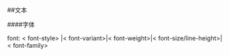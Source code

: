 ##文本

####字体

font: < font-style> |< font-variant>|< font-weight>|< font-size/line-height>|< font-family>


